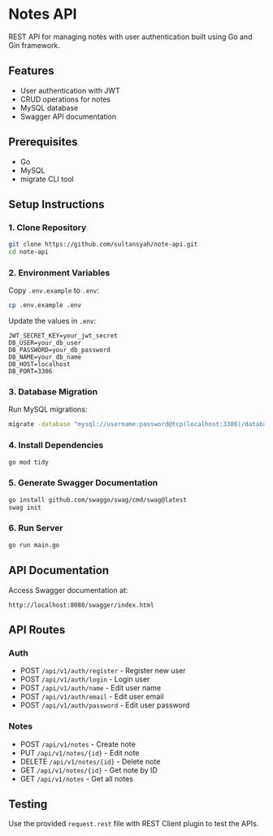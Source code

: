 # Notes API

REST API for managing notes with user authentication built using Go and Gin framework.

## Features
- User authentication with JWT
- CRUD operations for notes
- MySQL database
- Swagger API documentation

## Prerequisites
- Go
- MySQL
- migrate CLI tool

## Setup Instructions

### 1. Clone Repository
```bash
git clone https://github.com/sultansyah/note-api.git
cd note-api
```

### 2. Environment Variables
Copy `.env.example` to `.env`:
```bash
cp .env.example .env
```

Update the values in `.env`:
```env
JWT_SECRET_KEY=your_jwt_secret
DB_USER=your_db_user
DB_PASSWORD=your_db_password
DB_NAME=your_db_name
DB_HOST=localhost
DB_PORT=3306
```

### 3. Database Migration
Run MySQL migrations:
```bash
migrate -database "mysql://username:password@tcp(localhost:3306)/database_name" -path database/migrations up
```

### 4. Install Dependencies
```bash
go mod tidy
```

### 5. Generate Swagger Documentation
```bash
go install github.com/swaggo/swag/cmd/swag@latest
swag init
```

### 6. Run Server
```bash
go run main.go
```

## API Documentation
Access Swagger documentation at:
```
http://localhost:8080/swagger/index.html
```

## API Routes

### Auth
- POST `/api/v1/auth/register` - Register new user
- POST `/api/v1/auth/login` - Login user
- POST `/api/v1/auth/name` - Edit user name
- POST `/api/v1/auth/email` - Edit user email  
- POST `/api/v1/auth/password` - Edit user password

### Notes
- POST `/api/v1/notes` - Create note
- PUT `/api/v1/notes/{id}` - Edit note
- DELETE `/api/v1/notes/{id}` - Delete note
- GET `/api/v1/notes/{id}` - Get note by ID
- GET `/api/v1/notes` - Get all notes

## Testing
Use the provided `request.rest` file with REST Client plugin to test the APIs.